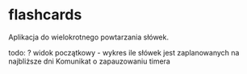 # flashcards
Aplikacja do wielokrotnego powtarzania słówek.

todo:
? widok początkowy - wykres ile słówek jest zaplanowanych na najbliższe dni
Komunikat o zapauzowaniu timera